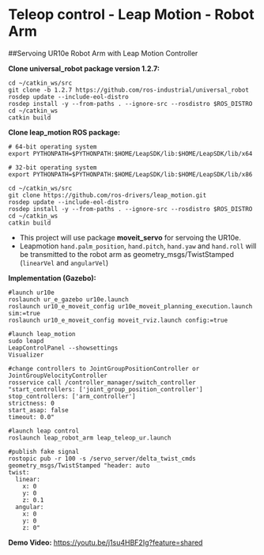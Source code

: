 # Teleop control - Leap Motion - Robot Arm
##Servoing UR10e Robot Arm with Leap Motion Controller 

**Clone universal_robot package version 1.2.7:**
```
cd ~/catkin_ws/src
git clone -b 1.2.7 https://github.com/ros-industrial/universal_robot
rosdep update --include-eol-distro
rosdep install -y --from-paths . --ignore-src --rosdistro $ROS_DISTRO
cd ~/catkin_ws
catkin build
```
**Clone leap_motion ROS package:**

```
# 64-bit operating system
export PYTHONPATH=$PYTHONPATH:$HOME/LeapSDK/lib:$HOME/LeapSDK/lib/x64

# 32-bit operating system
export PYTHONPATH=$PYTHONPATH:$HOME/LeapSDK/lib:$HOME/LeapSDK/lib/x86

cd ~/catkin_ws/src
git clone https://github.com/ros-drivers/leap_motion.git
rosdep update --include-eol-distro
rosdep install -y --from-paths . --ignore-src --rosdistro $ROS_DISTRO
cd ~/catkin_ws
catkin build
```

- This project will use package **moveit_servo** for servoing the UR10e.
- Leapmotion `hand.palm_position`, `hand.pitch`, `hand.yaw` and `hand.roll` will be transmitted to the robot arm as geometry_msgs/TwistStamped (`linearVel` and `angularVel`)

**Implementation (Gazebo):**

```
#launch ur10e
roslaunch ur_e_gazebo ur10e.launch
roslaunch ur10_e_moveit_config ur10e_moveit_planning_execution.launch sim:=true
roslaunch ur10_e_moveit_config moveit_rviz.launch config:=true

#launch leap_motion
sudo leapd
LeapControlPanel --showsettings
Visualizer

#change controllers to JointGroupPositionController or JointGroupVelocityController
rosservice call /controller_manager/switch_controller "start_controllers: ['joint_group_position_controller']
stop_controllers: ['arm_controller']
strictness: 0
start_asap: false
timeout: 0.0"

#launch leap control
roslaunch leap_robot_arm leap_teleop_ur.launch

#publish fake signal
rostopic pub -r 100 -s /servo_server/delta_twist_cmds geometry_msgs/TwistStamped "header: auto
twist:
  linear:
    x: 0
    y: 0
    z: 0.1
  angular:
    x: 0
    y: 0
    z: 0"
```
**Demo Video:**
https://youtu.be/j1su4HBF2Ig?feature=shared
